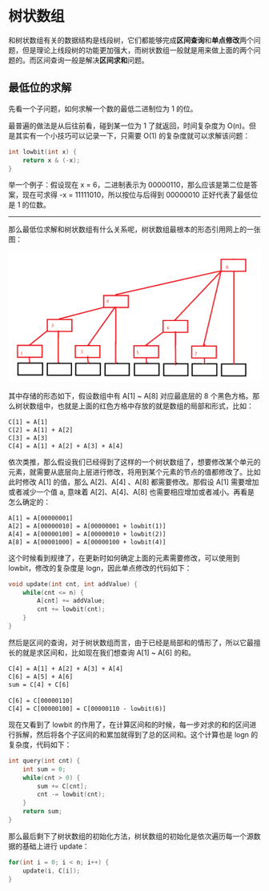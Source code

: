 # 树状数组

和树状数组有关的数据结构是线段树，它们都能够完成**区间查询**和**单点修改**两个问题，但是理论上线段树的功能更加强大，而树状数组一般就是用来做上面的两个问题的。而区间查询一般是解决**区间求和**问题。

## 最低位的求解

先看一个子问题，如何求解一个数的最低二进制位为 1 的位。

最普遍的做法是从后往前看，碰到某一位为 1 了就返回，时间复杂度为 O(n)。但是其实有一个小技巧可以记录一下，只需要 O(1) 的复杂度就可以求解该问题：

```c
int lowbit(int x) {
	return x & (-x);
}
```

举一个例子：假设现在 x = 6，二进制表示为 00000110，那么应该是第二位是答案，现在可求得 -x = 11111010，所以按位与后得到 00000010 正好代表了最低位是 1 的位数。

---

那么最低位求解和树状数组有什么关系呢，树状数组最根本的形态引用网上的一张图：

![treearray1](../img/treearray1.png)

其中存储的形态如下，假设数组中有 A[1] ~ A[8] 对应最底层的 8 个黑色方格。那么树状数组中，也就是上面的红色方格中存放的就是数组的局部和形式，比如：

```
C[1] = A[1]
C[2] = A[1] + A[2]
C[3] = A[3]
C[4] = A[1] + A[2] + A[3] + A[4]
```

依次类推，那么假设我们已经得到了这样的一个树状数组了，想要修改某个单元的元素，就需要从底层向上层进行修改，将用到某个元素的节点的值都修改了。比如此时修改 A[1] 的值，那么 A[2]、A[4] 、A[8] 都需要修改。那假设 A[1] 需要增加或者减少一个值 a, 意味着 A[2]、A[4]、A[8] 也需要相应增加或者减小。再看是怎么确定的：

```
A[1] = A[00000001]
A[2] = A[00000010] = A[00000001 + lowbit(1)]
A[4] = A[00000100] = A[00000010 + lowbit(2)]
A[8] = A[00001000] = A[00000100 + lowbit(4)]
```

这个时候看到规律了，在更新时如何确定上面的元素需要修改，可以使用到 lowbit，修改的复杂度是 logn，因此单点修改的代码如下：

```c
void update(int cnt, int addValue) {
	while(cnt <= n) {
		A[cnt] += addValue;
		cnt += lowbit(cnt);
	}
}
```

然后是区间的查询，对于树状数组而言，由于已经是局部和的情形了，所以它最擅长的就是求区间和，比如现在我们想查询 A[1] ~ A[6] 的和。

```
C[4] = A[1] + A[2] + A[3] + A[4] 
C[6] = A[5] + A[6]
sum = C[4] + C[6]

C[6] = C[00000110]
C[4] = C[00000100] = C[00000110 - lowbit(6)]
```

现在又看到了 lowbit 的作用了，在计算区间和的时候，每一步对求的和的区间进行拆解，然后将各个子区间的和累加就得到了总的区间和。这个计算也是 logn 的复杂度，代码如下：

```c
int query(int cnt) {
	int sum = 0;
	while(cnt > 0) {
		sum += C[cnt];
		cnt -= lowbit(cnt);
	}
	return sum;
}
```

那么最后剩下了树状数组的初始化方法，树状数组的初始化是依次遍历每一个源数据的基础上进行 update：

```c
for(int i = 0; i < n; i++) {
	update(i, C[i]);
}
```

